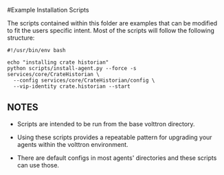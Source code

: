 #Example Installation Scripts

The scripts contained within this folder are examples that can be modified to fit
the users specific intent.  Most of the scripts will follow the following structure:

```shell script
#!/usr/bin/env bash

echo "installing crate historian"
python scripts/install-agent.py --force -s services/core/CrateHistorian \
  --config services/core/CrateHistorian/config \
  --vip-identity crate.historian --start

```

## NOTES

- Scripts are intended to be run from the base volttron directory.

- Using these scripts provides a repeatable pattern for upgrading your agents within the
volttron environment.

- There are default configs in most agents' directories and these scripts can use those.